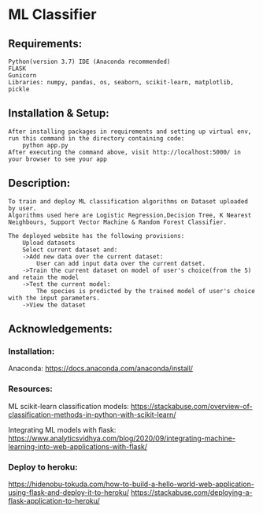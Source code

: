 # ML Classifier

## Requirements:
	Python(version 3.7) IDE (Anaconda recommended)
	FLASK 
	Gunicorn
	Libraries: numpy, pandas, os, seaborn, scikit-learn, matplotlib, pickle

## Installation & Setup:
	After installing packages in requirements and setting up virtual env,
	run this command in the directory containing code:
		python app.py
	After executing the command above, visit http://localhost:5000/ in your browser to see your app

## Description:
	To train and deploy ML classification algorithms on Dataset uploaded by user. 
	Algorithms used here are Logistic Regression,Decision Tree, K Nearest Neighbours, Support Vector Machine & Random Forest Classifier.

	The deployed website has the following provisions:
		Upload datasets
		Select current dataset and:
		->Add new data over the current dataset: 
			User can add input data over the current datset.
		->Train the current dataset on model of user's choice(from the 5) and retain the model
		->Test the current model: 
			The species is predicted by the trained model of user's choice with the input parameters.
		->View the dataset

## Acknowledgements:
### Installation:
Anaconda: https://docs.anaconda.com/anaconda/install/

### Resources:
ML scikit-learn classification models:
https://stackabuse.com/overview-of-classification-methods-in-python-with-scikit-learn/

Integrating ML models with flask: 
https://www.analyticsvidhya.com/blog/2020/09/integrating-machine-learning-into-web-applications-with-flask/

### Deploy to heroku:
https://hidenobu-tokuda.com/how-to-build-a-hello-world-web-application-using-flask-and-deploy-it-to-heroku/
https://stackabuse.com/deploying-a-flask-application-to-heroku/
	
	
	
		

